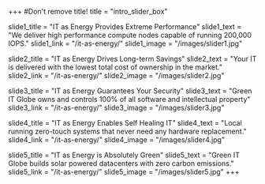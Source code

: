 +++
#Don't remove title!
title = "intro_slider_box"

slide1_title = "IT as Energy Provides Extreme Performance"
slide1_text = "We deliver high performance compute nodes capable of running 200,000 IOPS."
slide1_link = "/it-as-energy/"
slide1_image = "/images/slider1.jpg"

slide2_title = "IT as Energy Drives Long-term Savings"
slide2_text = "Your IT is delivered with the lowest total cost of ownership in the market."
slide2_link = "/it-as-energy/"
slide2_image = "/images/slider2.jpg"

slide3_title = "IT as Energy Guarantees Your Security"
slide3_text = "Green IT Globe owns and controls 100% of all software and intellectual property"
slide3_link = "/it-as-energy/"
slide3_image = "/images/slider3.jpg"


slide4_title = "IT as Energy Enables Self Healing IT"
slide4_text = "Local running zero-touch systems that never need any hardware replacement."
slide4_link = "/it-as-energy/"
slide4_image = "/images/slider4.jpg"

slide5_title = "IT as Energy is Absolutely Green"
slide5_text = "Green IT Globe builds solar powered datacenters with zero carbon emissions."
slide5_link = "/it-as-energy/"
slide5_image = "/images/slider5.jpg"
+++